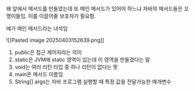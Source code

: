 왜 앞에서 메서드를 만들었는데 또 메인 메서드가 있어야 하느냐
자바의 메서드들은 꼬맹이들임. 이를 이끌어줄 보호자가 필요함.

얘가 메인 메서드라는 녀석임

![[Pasted image 20250403152639.png]]
1. public은 접근 제어자라는 의미
2. static은 JVM에 static 영역이 있는데 이 영역을 만들겠다는 말
3. void는 여러 리턴 타입 중 하나 리턴이 없다는 뜻
4. main은 메서드 이름임
5. String[] args는 자바 프로그램 실행할 때 특정 값을 전달가능한 매개변수